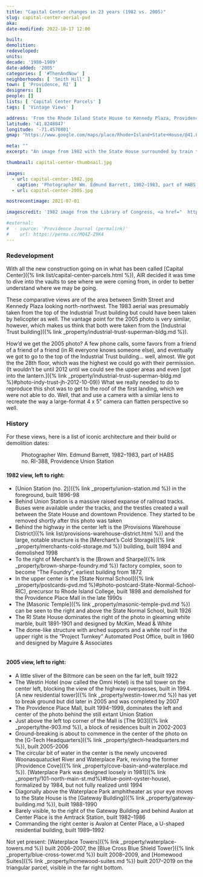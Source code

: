 ```yaml
---
title: "Capital Center changes in 23 years (1982 vs. 2005)"
slug: capital-center-aerial-pvd
aka:
date-modified: 2022-10-17 12:00

built:
demolition:
redeveloped:
units:
decade: '1980–1989'
date-added: '2005'
categories: [ '#ThenAndNow' ]
neighborhoods: [ 'Smith Hill' ]
town: [ 'Providence, RI' ]
designers: []
people: []
lists: [ 'Capital Center Parcels' ]
tags: [ 'Vintage Views' ]

address: 'From the Rhode Island State House to Kennedy Plaza, Providence RI'
latitude: '41.8248047'
longitude: '-71.4570801'
gmap: "https://www.google.com/maps/place/Rhode+Island+State+House/@41.8248047,-71.4570801,14z/data=!3m1!5s0x89e4451a6437e02b:0x360c1fbe902280b!4m9!1m2!2m1!1scapital-center+providence+ri!3m5!1s0x89e4451a576adb33:0x4e520f7525043b6d!8m2!3d41.8307662!4d-71.4153037!15sChxjYXBpdGFsLWNlbnRlciBwcm92aWRlbmNlIHJpWh4iHGNhcGl0YWwgY2VudGVyIHByb3ZpZGVuY2UgcmmSARdzdGF0ZV9nb3Zlcm5tZW50X29mZmljZZoBI0NoWkRTVWhOTUc5blMwVkpRMEZuU1VSWk9XUlFPRkZSRUFF4AEA"

meta: ""
excerpt: "An image from 1982 with the State House surrounded by train tracks is updated in 2005, before additional new buildings rise up"

thumbnail: capital-center-thumbnail.jpg

images:
  - url: capital-center-1982.jpg
    caption: 'Photographer Wm. Edmund Barrett, 1982–1983, part of HABS no. RI-388, Providence Union Station'
  - url: capital-center-2005.jpg

mostrecentimage: 2021-07-01

imagescredit: '1982 image from the Library of Congress, <a href="  https://www.loc.gov/pictures/item/ri0377.photos.145737p/" target="_blank">Historic American Building Survey/Historical American Engineering Record of Union Station</a>'

#external:
#  - source: 'Providence Journal (permalink)'
#    url: https://perma.cc/MQ4Z-Z9K4
---
```


### Redevelopment

With all the new construction going on in what has been called [Capital Center]({% link list/capital-center-parcels.html %}), AIR decided it was time to dive into the vaults to see where we were coming from, in order to better understand where we may be going. 

These comparative views are of the area between Smith Street and Kennedy Plaza looking north-northwest. The 1983 aerial was presumably taken from the top of the Industrial Trust building but could have been taken by helicopter as well. The vantage point for the 2005 photo is very similar, however, which makes us think that both were taken from the [Industrial Trust building]({% link _property/industrial-trust-superman-bldg.md %}).

How’d we get the 2005 photo? A few phone calls, some favors from a friend of a friend of a friend (in RI everyone knows someone else), and eventually we got to go to the top of the Industrial Trust building… well, almost. We got the the 28th floor, which was the highest we could go with their permission. (It wouldn’t be until 2012 until we could see the upper areas and even [got into the lantern.]({% link _property/industrial-trust-superman-bldg.md %}#photo-indy-trust-jh-2012-10-09)) What we really needed to do to reproduce this shot was to get to the roof of the first landing, which we were not able to do. Well, that and use a camera with a similar lens to recreate the way a large-format 4 x 5" camera can flatten perspective so well.  

### History

For these views, here is a list of iconic architecture and their build or demolition dates: 

<figure class="u__img" aria-hidden="true">
  <img src="{{ site.prod_url }}{{ site.propimg_path }}{{ page.slug }}/capital-center-1982.jpg" alt="" />
  <figcaption>Photographer Wm. Edmund Barrett, 1982–1983, part of HABS no. RI-388, Providence Union Station</figcaption>
</figure>

#### 1982 view, left to right:

+ [Union Station (no. 2)]({% link _property/union-station.md %}) in the foreground, built 1896-98
+ Behind Union Station is a massive raised expanse of railroad tracks. Buses were available under the tracks, and the trestles created a wall between the State House and downtown Providence. They started to be removed shortly after this photo was taken
+ Behind the highway in the center left is the [Provisions Warehouse District]({% link list/provisions-warehouse-district.html %}) and the large, notable structure is the [Merchant’s Cold Storage]({% link _property/merchants-cold-storage.md %}) building, built 1894 and demolished 1998
+ To the right of Merchant’s is the [Brown and Sharpe]({% link _property/brown-sharpe-foundry.md %}) factory complex, soon to become “The Foundry”, earliest building from 1872
+ In the upper center is the [State Normal School]({% link _property/postcards-pvd.md %}#photo-postcard-State-Normal-School-RIC), precursor to Rhode Island College, built 1898 and demolished for the Providence Place Mall in the late 1990s
+ The [Masonic Temple]({% link _property/masonic-temple-pvd.md %}) can be seen to the right and above the State Normal School, built 1926
+ The RI State House dominates the right of the photo in gleaming white marble, built 1891-1901 and designed by McKim, Mead & White
+ The dome-like structure with arched supports and a white roof in the upper right is the “Project Turnkey” Automated Post Office, built in 1960 and designed by Maguire & Associates

<figure class="u__img" aria-hidden="true">
  <img src="{{ site.prod_url }}{{ site.propimg_path }}{{ page.slug }}/capital-center-2005.jpg" alt="" />
</figure>

#### 2005 view, left to right:

+ A little sliver of the Biltmore can be seen on the far left, built 1922
+ The Westin Hotel (now called the Omni Hotel) is the tall tower on the center left, blocking the view of the highway overpasses, built in 1994. [A new residential tower]({% link _property/westin-tower.md %}) has yet to break ground but did later in 2005 and was completed by 2007
+ The Providence Place Mall, built 1994–1999, dominates the left and center of the photo behind the still extant Union Station
+ Just above the left top corner of the Mall is [The 903]({% link _property/the-903.md %}), a block of residences built in 2002-2003
+ Ground-breaking is about to commence in the center of the photo on the [G-Tech Headquarters]({% link _property/gtech-headquarters.md %}), built 2005-2006
+ The circular bit of water in the center is the newly uncovered Woonasquatucket River and Waterplace Park, reviving the former [Providence Cove]({% link _property/cove-basin-and-waterplace.md %}). [Waterplace Park was designed loosely in 1981]({% link _property/101-north-main-st.md%}#blue-point-oyster-house), formalized by 1984, but not fully realized until 1994
+ Diagonally above the Waterplace Park amphitheater as your eye moves to the State House is the [Gateway Building]({% link _property/gateway-building.md %}), built 1988-1990
+ Barely visible, to the right of the Gateway Building and behind Avalon at Center Place is the Amtrack Station, built 1982–1986
+ Commanding the right center is Avalon at Center Place, a U-shaped residential building, built 1989–1992

Not yet present: [Waterplace Towers]({% link _property/waterplace-towers.md %}) built 2006–2007, the [Blue Cross Blue Shield Tower]({% link _property/blue-cross-tower.md %}) built 2008–2009, and [Homewood Suites]({% link _property/homewood-suites.md %}) built 2017–2019 on the triangular parcel, visible in the far right bottom. 
